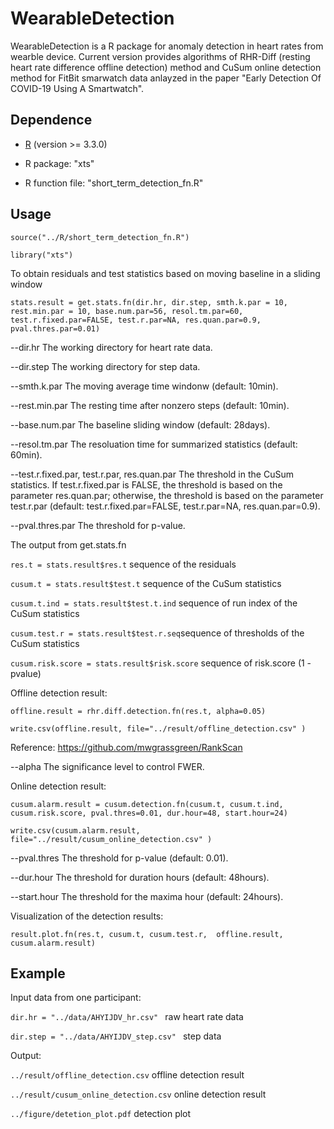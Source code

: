 # WearableDetection
WearableDetection is a R package for anomaly detection in heart rates from wearble device. Current version provides algorithms of RHR-Diff (resting heart rate difference offline detection) method and CuSum online detection method for FitBit smarwatch data anlayzed in the paper "Early Detection Of COVID-19 Using A Smartwatch".

## Dependence
* [R](https://www.r-project.org/) (version >= 3.3.0)

* R package: "xts"

* R function file: "short_term_detection_fn.R"

## Usage
`source("../R/short_term_detection_fn.R")`

`library("xts")`

To obtain residuals and test statistics based on moving baseline in a sliding window

`stats.result = get.stats.fn(dir.hr, dir.step, smth.k.par = 10, rest.min.par = 10, base.num.par=56, resol.tm.par=60, test.r.fixed.par=FALSE, test.r.par=NA, res.quan.par=0.9, pval.thres.par=0.01)`

--dir.hr  The working directory for heart rate data.

--dir.step The working directory for step data.

--smth.k.par The moving average time windonw (default: 10min).

--rest.min.par The resting time after nonzero steps (default: 10min).

--base.num.par The baseline sliding window (default: 28days).

--resol.tm.par The resoluation time for summarized statistics (default: 60min).

--test.r.fixed.par, test.r.par, res.quan.par The threshold in the CuSum statistics. If test.r.fixed.par is FALSE, the threshold is based on the parameter res.quan.par; otherwise, the threshold is based on the parameter test.r.par (default: test.r.fixed.par=FALSE, test.r.par=NA, res.quan.par=0.9).

--pval.thres.par The threshold for p-value.

The output from get.stats.fn

`res.t = stats.result$res.t` sequence of the residuals

`cusum.t = stats.result$test.t` sequence of the CuSum statistics

`cusum.t.ind = stats.result$test.t.ind` sequence of run index of the CuSum statistics

`cusum.test.r = stats.result$test.r.seq`sequence of thresholds of the CuSum statistics 

`cusum.risk.score = stats.result$risk.score` sequence of risk.score (1 - pvalue)

Offline detection result:

`offline.result = rhr.diff.detection.fn(res.t, alpha=0.05)`

`write.csv(offline.result, file="../result/offline_detection.csv" )`

Reference: https://github.com/mwgrassgreen/RankScan

--alpha The significance level to control FWER.

Online detection result:

`cusum.alarm.result = cusum.detection.fn(cusum.t, cusum.t.ind, cusum.risk.score, pval.thres=0.01, dur.hour=48, start.hour=24)`

`write.csv(cusum.alarm.result, file="../result/cusum_online_detection.csv" )`

--pval.thres The threshold for p-value (default: 0.01).

--dur.hour The threshold for duration hours (default: 48hours).

--start.hour The threshold for the maxima hour (default: 24hours).


Visualization of the detection results:

`result.plot.fn(res.t, cusum.t, cusum.test.r,  offline.result, cusum.alarm.result)` 

## Example 

Input data from one participant:

`dir.hr = "../data/AHYIJDV_hr.csv" ` raw heart rate data

`dir.step = "../data/AHYIJDV_step.csv" ` step data

Output:

`../result/offline_detection.csv` offline detection result

`../result/cusum_online_detection.csv` online detection result

`../figure/detetion_plot.pdf` detection plot
